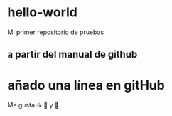 # hello-world
Mi primer repositorio de pruebas
## a partir del manual de github
# añado una línea en gitHub
Me gusta :coffee: :dancer: y :pizza:

